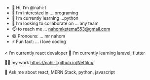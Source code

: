 - 👋 Hi, I’m @nahi-t
- 👀 I’m interested in ... programing
- 🌱 I’m currently learning ...python
- 💞️ I’m looking to collaborate on ... any team
- 📫  to reach me ... nahomketema553@gmail.com
- 😄 Pronouns: ... mr nahom
- ⚡ Fun fact: ... i love coding

<
  I’m currently react devaloper
🌱 I’m currently learning laravel, flutter 

👨‍💻 my work  https://nahi-t.github.io/Netfilm/

💬 Ask me about react, MERN Stack, python, javascript



